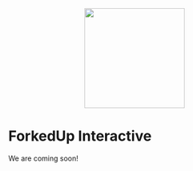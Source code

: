 <div align="center">
  <image src="https://github.com/user-attachments/assets/8db3d6d1-62d8-466f-96bc-0286dd68abf4" width="200" height="200"></image>
</div>

# ForkedUp Interactive
We are coming soon!
